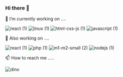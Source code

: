 ### Hi there 👋

<!--
**JasmineKhalimova/JasmineKhalimova** is a ✨ _special_ ✨ repository because its `README.md` (this file) appears on your GitHub profile.

Here are some ideas to get you started:

- 🔭 I’m currently working on ...
- 🌱 I’m currently learning ...
- 👯 I’m looking to collaborate on ...
- 🤔 I’m looking for help with ...
- 💬 Ask me about ...
- 📫 How to reach me: ...
- 😄 Pronouns: ...
- ⚡ Fun fact: ...
-->


🔭 I’m currently working on ....

![react (1)](https://user-images.githubusercontent.com/34685374/217540361-494d3f31-7f74-4665-946a-0c199b8b323d.gif) ![linux (1)](https://user-images.githubusercontent.com/34685374/217540740-52e69a3f-fa82-4821-8a94-0879a3e8961d.gif) ![html-css-js (1)](https://user-images.githubusercontent.com/34685374/217540951-b366fe89-a7a2-4b04-8e0f-f2c0080f9834.gif) ![javascript (1)](https://user-images.githubusercontent.com/34685374/217541174-f80a069e-a0a4-4984-8419-fa07d8c033e3.gif)



🌱 Also working on .... 

![react (1)](https://user-images.githubusercontent.com/34685374/217541240-879633b9-c7d9-4d5e-b121-df3488813716.gif) ![php (1)](https://user-images.githubusercontent.com/34685374/217541254-91557cbb-3a21-43e7-8687-132dcce9855e.gif) ![m1-m2-small (2)](https://user-images.githubusercontent.com/34685374/217542448-2160f05a-de43-45ac-ac64-d5d33cb88ad2.gif) ![nodejs (1)](https://user-images.githubusercontent.com/34685374/217544215-a5fcecf8-482e-4d15-8b9a-6558b87d2b80.gif)



📫 How to reach me .....

![dino](https://user-images.githubusercontent.com/34685374/217535711-610e7747-ecc0-48a8-a712-07e4b72bc87c.gif)


